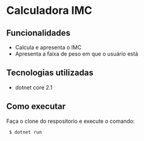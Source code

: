 # Calculadora IMC

## Funcionalidades
- Calcula e apresenta o IMC
- Apresenta a faixa de peso em que o usuário está
 
## Tecnologias utilizadas 
  - dotnet core 2.1

## Como executar 
Faça o clone do respositorio e execute o comando:
 
```
 $ dotnet run
```


